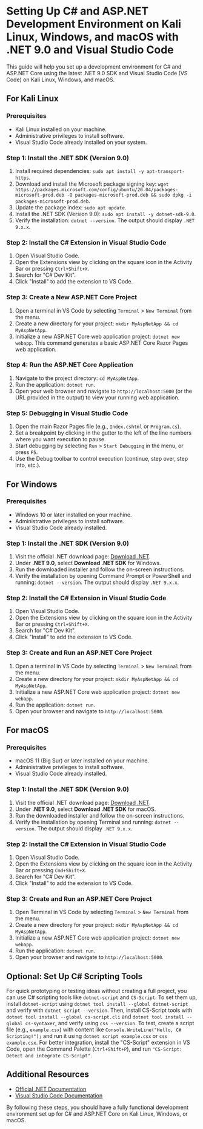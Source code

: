 # Setting Up C# and ASP.NET Development Environment on Kali Linux, Windows, and macOS with .NET 9.0 and Visual Studio Code

This guide will help you set up a development environment for C# and ASP.NET Core using the latest .NET 9.0 SDK and Visual Studio Code (VS Code) on Kali Linux, Windows, and macOS.

## For Kali Linux

### Prerequisites
- Kali Linux installed on your machine.  
- Administrative privileges to install software.  
- Visual Studio Code already installed on your system.

### Step 1: Install the .NET SDK (Version 9.0)
1. Install required dependencies: `sudo apt install -y apt-transport-https`.  
2. Download and install the Microsoft package signing key: `wget https://packages.microsoft.com/config/ubuntu/20.04/packages-microsoft-prod.deb -O packages-microsoft-prod.deb && sudo dpkg -i packages-microsoft-prod.deb`.  
3. Update the package index: `sudo apt update`.  
4. Install the .NET SDK (Version 9.0): `sudo apt install -y dotnet-sdk-9.0`.  
5. Verify the installation: `dotnet --version`. The output should display `.NET 9.x.x`.

### Step 2: Install the C# Extension in Visual Studio Code
1. Open Visual Studio Code.  
2. Open the Extensions view by clicking on the square icon in the Activity Bar or pressing `Ctrl+Shift+X`.  
3. Search for "C# Dev Kit".  
4. Click "Install" to add the extension to VS Code.

### Step 3: Create a New ASP.NET Core Project
1. Open a terminal in VS Code by selecting `Terminal` > `New Terminal` from the menu.  
2. Create a new directory for your project: `mkdir MyAspNetApp && cd MyAspNetApp`.  
3. Initialize a new ASP.NET Core web application project: `dotnet new webapp`. This command generates a basic ASP.NET Core Razor Pages web application.

### Step 4: Run the ASP.NET Core Application
1. Navigate to the project directory: `cd MyAspNetApp`.  
2. Run the application: `dotnet run`.  
3. Open your web browser and navigate to `http://localhost:5000` (or the URL provided in the output) to view your running web application.

### Step 5: Debugging in Visual Studio Code
1. Open the main Razor Pages file (e.g., `Index.cshtml` or `Program.cs`).  
2. Set a breakpoint by clicking in the gutter to the left of the line numbers where you want execution to pause.  
3. Start debugging by selecting `Run` > `Start Debugging` in the menu, or press `F5`.  
4. Use the Debug toolbar to control execution (continue, step over, step into, etc.).

## For Windows

### Prerequisites
- Windows 10 or later installed on your machine.  
- Administrative privileges to install software.  
- Visual Studio Code already installed.

### Step 1: Install the .NET SDK (Version 9.0)
1. Visit the official .NET download page: [Download .NET](https://dotnet.microsoft.com/en-us/download).  
2. Under **.NET 9.0**, select **Download .NET SDK** for Windows.  
3. Run the downloaded installer and follow the on-screen instructions.  
4. Verify the installation by opening Command Prompt or PowerShell and running: `dotnet --version`. The output should display `.NET 9.x.x`.

### Step 2: Install the C# Extension in Visual Studio Code
1. Open Visual Studio Code.  
2. Open the Extensions view by clicking on the square icon in the Activity Bar or pressing `Ctrl+Shift+X`.  
3. Search for "C# Dev Kit".  
4. Click "Install" to add the extension to VS Code.

### Step 3: Create and Run an ASP.NET Core Project
1. Open a terminal in VS Code by selecting `Terminal` > `New Terminal` from the menu.  
2. Create a new directory for your project: `mkdir MyAspNetApp && cd MyAspNetApp`.  
3. Initialize a new ASP.NET Core web application project: `dotnet new webapp`.  
4. Run the application: `dotnet run`.  
5. Open your browser and navigate to `http://localhost:5000`.

## For macOS

### Prerequisites
- macOS 11 (Big Sur) or later installed on your machine.  
- Administrative privileges to install software.  
- Visual Studio Code already installed.

### Step 1: Install the .NET SDK (Version 9.0)
1. Visit the official .NET download page: [Download .NET](https://dotnet.microsoft.com/en-us/download).  
2. Under **.NET 9.0**, select **Download .NET SDK** for macOS.  
3. Run the downloaded installer and follow the on-screen instructions.  
4. Verify the installation by opening Terminal and running: `dotnet --version`. The output should display `.NET 9.x.x`.

### Step 2: Install the C# Extension in Visual Studio Code
1. Open Visual Studio Code.  
2. Open the Extensions view by clicking on the square icon in the Activity Bar or pressing `Cmd+Shift+X`.  
3. Search for "C# Dev Kit".  
4. Click "Install" to add the extension to VS Code.

### Step 3: Create and Run an ASP.NET Core Project
1. Open Terminal in VS Code by selecting `Terminal` > `New Terminal` from the menu.  
2. Create a new directory for your project: `mkdir MyAspNetApp && cd MyAspNetApp`.  
3. Initialize a new ASP.NET Core web application project: `dotnet new webapp`.  
4. Run the application: `dotnet run`.  
5. Open your browser and navigate to `http://localhost:5000`.

## Optional: Set Up C# Scripting Tools
For quick prototyping or testing ideas without creating a full project, you can use C# scripting tools like `dotnet-script` and `CS-Script`. To set them up, install `dotnet-script` using `dotnet tool install --global dotnet-script` and verify with `dotnet script --version`. Then, install CS-Script tools with `dotnet tool install --global cs-script.cli` and `dotnet tool install --global cs-syntaxer`, and verify using `css --version`. To test, create a script file (e.g., `example.csx`) with content like `Console.WriteLine("Hello, C# Scripting!");` and run it using `dotnet script example.csx` or `css example.csx`. For better integration, install the "CS-Script" extension in VS Code, open the Command Palette (`Ctrl+Shift+P`), and run `"CS-Script: Detect and integrate CS-Script"`.

## Additional Resources
- [Official .NET Documentation](https://learn.microsoft.com/en-us/dotnet/)  
- [Visual Studio Code Documentation](https://code.visualstudio.com/docs)

By following these steps, you should have a fully functional development environment set up for C# and ASP.NET Core on Kali Linux, Windows, or macOS.
